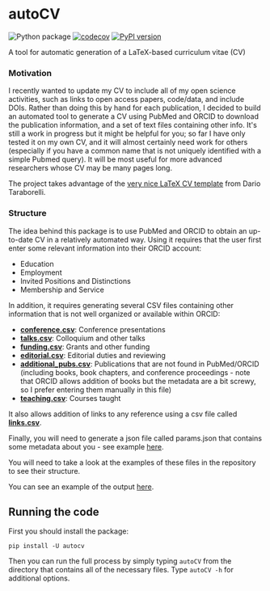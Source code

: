 # autoCV
![Python package](https://github.com/poldrack/autoCV/workflows/Python%20package/badge.svg)
[![codecov](https://codecov.io/gh/poldrack/autoCV/branch/master/graph/badge.svg)](https://codecov.io/gh/poldrack/autoCV)
[![PyPI version](https://badge.fury.io/py/autocv.svg)](https://badge.fury.io/py/autocv)

A tool for automatic generation of a LaTeX-based curriculum vitae (CV)

### Motivation

I recently wanted to update my CV to include all of my open science activities, such as links to open access papers, code/data, and include DOIs.  Rather than doing this by hand for each publication, I decided to build an automated tool to generate a CV using PubMed and ORCID to download the publication information, and a set of text files containing other info.  It's still a work in progress but it might be helpful for you; so far I have only tested it on my own CV, and it will almost certainly need work for others (especially if you have a common name that is not uniquely identified with a simple Pubmed query). It will be most useful for more advanced researchers whose CV may be many pages long.  

The project takes advantage of the [very nice LaTeX CV template](http://nitens.org/taraborelli/cvtex) from Dario Taraborelli.

### Structure

The idea behind this package is to use PubMed and ORCID to obtain an up-to-date CV in a relatively automated way.
Using it requires that the user first enter some relevant information into their ORCID account:

* Education
* Employment
* Invited Positions and Distinctions
* Membership and Service

In addition, it requires generating several CSV files containing other information that is not well organized or available within ORCID:

* **[conference.csv](autocv/testdata/conference.csv)**: Conference presentations
* **[talks.csv](autocv/testdata/talks.csv)**: Colloquium and other talks
* **[funding.csv](autocv/testdata/funding.csv)**: Grants and other funding
* **[editorial.csv](autocv/testdata/editorial.csv)**: Editorial duties and reviewing
* **[additional_pubs.csv](autocv/testdata/additional_pubs.csv)**: Publications that are not found in PubMed/ORCID (including books, book chapters, and conference proceedings - note that ORCID allows addition of books but the metadata are a bit screwy, so I prefer entering them manually in this file)
* **[teaching.csv](autocv/testdata/teaching.csv)**: Courses taught

It also allows addition of links to any reference using a csv file called **[links.csv](autocv/testdata/links.csv)**.

Finally, you will need to generate a json file called params.json that contains some metadata about you - see example [here](autocv/testdata/params.json).

You will need to take a look at the examples of these files in the repository to see their structure.

You can see an example of the output [here](autocv/testdata/autocv_template.pdf).

## Running the code

First you should install the package:

```pip install -U autocv```

Then you can run the full process by simply typing ```autoCV``` from the directory that contains all of the necessary files.  Type ```autoCV -h``` for additional options.